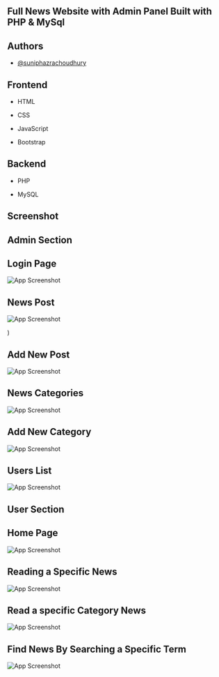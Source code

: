 ## Full News Website with Admin Panel Built with PHP & MySql






## Authors

- [@suniphazrachoudhury](https://github.com/sunip2021)


## Frontend

- HTML

- CSS

- JavaScript
- Bootstrap
## Backend

- PHP

- MySQL





## Screenshot
## Admin Section
## Login Page

![App Screenshot](https://raw.githubusercontent.com/sunip2021/news-site/master/screenshot/p1.jpg)

## News Post



![App Screenshot](https://raw.githubusercontent.com/sunip2021/news-site/master/screenshot/p2.jpg)


)

## Add New Post

![App Screenshot](https://raw.githubusercontent.com/sunip2021/news-site/master/screenshot/p3.jpg)


## News Categories

![App Screenshot](https://raw.githubusercontent.com/sunip2021/news-site/master/screenshot/p4.jpg)


## Add New Category

![App Screenshot](https://raw.githubusercontent.com/sunip2021/news-site/master/screenshot/p5.jpg)

## Users List

![App Screenshot](https://raw.githubusercontent.com/sunip2021/news-site/master/screenshot/p6.jpg)

## User Section
## Home Page

![App Screenshot](https://raw.githubusercontent.com/sunip2021/news-site/master/screenshot/p8user.jpg)

## Reading a Specific News

![App Screenshot](https://raw.githubusercontent.com/sunip2021/news-site/master/screenshot/p9user.jpg)

## Read a specific Category News

![App Screenshot](https://raw.githubusercontent.com/sunip2021/news-site/master/screenshot/p8user.jpg)

## Find News By Searching a Specific Term

![App Screenshot](https://raw.githubusercontent.com/sunip2021/news-site/master/screenshot/p11user.jpg)




